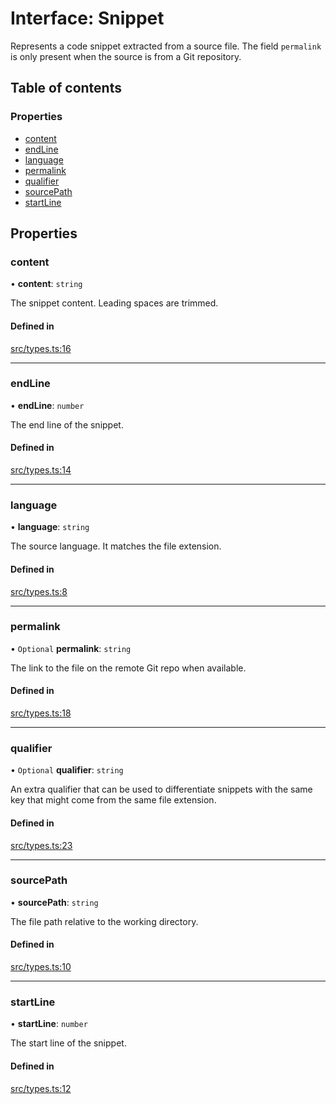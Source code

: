 # Interface: Snippet

Represents a code snippet extracted from a source file. The field
`permalink` is only present when the source is from a Git repository.

## Table of contents

### Properties

- [content](Snippet.md#content)
- [endLine](Snippet.md#endline)
- [language](Snippet.md#language)
- [permalink](Snippet.md#permalink)
- [qualifier](Snippet.md#qualifier)
- [sourcePath](Snippet.md#sourcepath)
- [startLine](Snippet.md#startline)

## Properties

### content

• **content**: `string`

The snippet content. Leading spaces are trimmed.

#### Defined in

[src/types.ts:16](https://github.com/roxlabs/snippetfy/blob/a576b88/src/types.ts#L16)

___

### endLine

• **endLine**: `number`

The end line of the snippet.

#### Defined in

[src/types.ts:14](https://github.com/roxlabs/snippetfy/blob/a576b88/src/types.ts#L14)

___

### language

• **language**: `string`

The source language. It matches the file extension.

#### Defined in

[src/types.ts:8](https://github.com/roxlabs/snippetfy/blob/a576b88/src/types.ts#L8)

___

### permalink

• `Optional` **permalink**: `string`

The link to the file on the remote Git repo when available.

#### Defined in

[src/types.ts:18](https://github.com/roxlabs/snippetfy/blob/a576b88/src/types.ts#L18)

___

### qualifier

• `Optional` **qualifier**: `string`

An extra qualifier that can be used to differentiate snippets with the same key
that might come from the same file extension.

#### Defined in

[src/types.ts:23](https://github.com/roxlabs/snippetfy/blob/a576b88/src/types.ts#L23)

___

### sourcePath

• **sourcePath**: `string`

The file path relative to the working directory.

#### Defined in

[src/types.ts:10](https://github.com/roxlabs/snippetfy/blob/a576b88/src/types.ts#L10)

___

### startLine

• **startLine**: `number`

The start line of the snippet.

#### Defined in

[src/types.ts:12](https://github.com/roxlabs/snippetfy/blob/a576b88/src/types.ts#L12)
